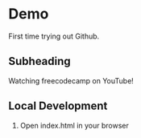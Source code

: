 # Demo

First time trying out Github.

## Subheading

Watching freecodecamp on YouTube!

## Local Development

1. Open index.html in your browser